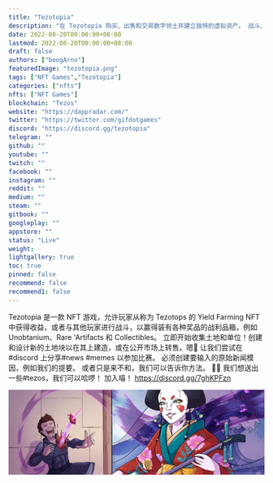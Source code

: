 ```yaml
---
title: "Tezotopia"
description: "在 Tezotopia 购买、出售和交易数字领土并建立独特的虚拟资产。 战斗、赢取和赢取 Unobtanium 等奖品。"
date: 2022-08-20T00:00:00+08:00
lastmod: 2022-08-20T00:00:00+08:00
draft: false
authors: ["boogArno"]
featuredImage: "tezotopia.png"
tags: ["NFT Games","Tezotopia"]
categories: ["nfts"]
nfts: ["NFT Games"]
blockchain: "Tezos"
website: "https://dappradar.com/"
twitter: "https://twitter.com/gifdotgames"
discord: "https://discord.gg/tezotopia"
telegram: ""
github: ""
youtube: ""
twitch: ""
facebook: ""
instagram: ""
reddit: ""
medium: ""
steam: ""
gitbook: ""
googleplay: ""
appstore: ""
status: "Live"
weight: 
lightgallery: true
toc: true
pinned: false
recommend: false
recommend1: false
---
```

Tezotopia 是一款 NFT 游戏，允许玩家从称为 Tezotops 的 Yield Farming NFT 中获得收益，或者与其他玩家进行战斗，以赢得装有各种奖品的战利品箱，例如 Unobtanium、Rare 'Artifacts 和 Collectibles。
立即开始收集土地和单位！创建和设计新的土地块以在其上建造，或在公开市场上转售。嗯🧐 让我们尝试在#discord 上分享#news #memes 以参加比赛。 必须创建要输入的原始新闻模因，例如我们的提要。 或者只是来不和，我们可以告诉你方法。 🙏🏼 我们想送出一些#tezos，我们可以哈啰！ 加入喵！ https://discord.gg/7ghKPFzn

![1080x360](1080x360.jpg)

